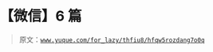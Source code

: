 # 【微信】6 篇

> 原文：[`www.yuque.com/for_lazy/thfiu8/hfqw5rozdang7o0q`](https://www.yuque.com/for_lazy/thfiu8/hfqw5rozdang7o0q)



